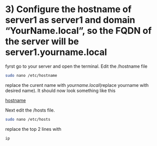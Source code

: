 # 3) Configure the hostname of server1 as server1 and domain “YourName.local”, so the FQDN of the server will be server1.yourname.local

fyrst go to your server and open the terminal. Edit the /hostname file
```bash
sudo nano /etc/hostname
```
replace the curent name with *yourname.local*(replace yourname with desired name). It should now look something like this

[hostname](hostname.png)

Next edit the /hosts file.
```bash
sudo nano /etc/hosts
```
replace the top 2 lines with
```
ip 
